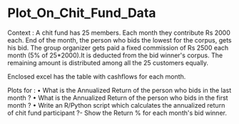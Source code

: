 # Plot_On_Chit_Fund_Data

Context :
A chit fund has 25 members. Each month they contribute Rs 2000 each. 
End of the month, the person who bids the lowest for the corpus, gets his bid. 
The group organizer gets paid a fixed commission of Rs 2500 each month (5% of 25*2000).It is deducted from the bid winner's corpus.  The remaining amount is distributed among all the 25 customers equally.

Enclosed excel has the table with cashflows for each month.
 
Plots for : 
	•	What is the Annualized  Return of the person who bids in the last month ? 
	•	What is the Annualized Return of the person who bids in the first month ?
	•	Write an R/Python script which calculates the annualized return of chit fund participant ?- Show the Return % for each month's bid winner.
